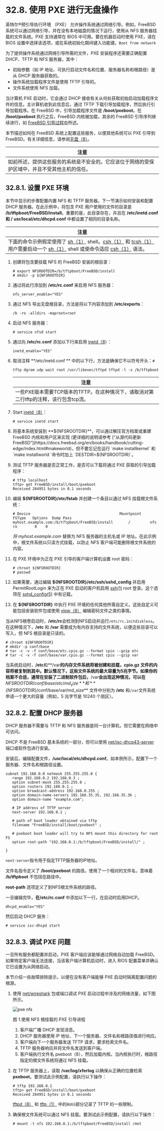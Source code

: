 # 32.8. 使用 PXE 进行无盘操作


英特尔®预引导执行环境 （PXE） 允许操作系统通过网络引导。例如，FreeBSD 系统可以通过网络引导，并在没有本地磁盘的情况下运行，使用从 NFS 服务器挂载的文件系统。PXE 支持通常在 BIOS 中可用。要在机器启动时使用 PXE，请在 BIOS 设置中选择该选项，或在系统初始化期间键入功能键。`Boot from network`

为了提供操作系统通过网络引导所需的文件，PXE 安装程序还需要正确配置 DHCP、TFTP 和 NFS 服务器，其中：

- 初始参数（如 IP 地址、可执行启动文件名和位置、服务器名称和根路径）是从 DHCP 服务器获取的。
- 操作系统加载程序文件是使用 TFTP 引导的。
- 文件系统使用 NFS 加载。

当计算机 PXE 启动时，它会通过 DHCP 接收有关从何处获取初始启动加载程序文件的信息。主计算机收到此信息后，通过 TFTP 下载引导加载程序，然后执行引导加载程序。在 FreeBSD 中，引导加载程序文件是 **/boot/pxeboot**。在 **/boot/pxeboot** 执行之后，FreeBSD 内核被加载，其余的 FreeBSD 引导序列继续进行，如 [FreeBSD 引导过程中](https://docs.freebsd.org/en/books/handbook/boot/index.html#boot)所述。

本节描述如何在 FreeBSD 系统上配置这些服务，以便其他系统可以 PXE 引导到 FreeBSD。有关详细信息，请参阅[无盘（8）](https://www.freebsd.org/cgi/man.cgi?query=diskless&sektion=8&format=html)。

| 注意                                                     |
| ------------------------------------------------------------ |
| 如前所述，提供这些服务的系统是不安全的。它应该位于网络的受保护区域中，并且不受其他主机的信任。|

## 32.8.1. 设置 PXE 环境

本节中显示的步骤配置内置 NFS 和 TFTP 服务器。下一节演示如何安装和配置 DHCP 服务器。在此示例中，将包含 PXE 用户使用的文件的目录是 **/b/tftpboot/FreeBSD/install**。重要的是，此目录存在，并且在 **/etc/inetd.conf 和 /** **usr/local/etc/dhcpd.conf** 中都设置了相同的目录名称。

| 注意                                                         |
| ------------------------------------------------------------ |
| 下面的命令示例假定使用了 [sh（1）](https://www.freebsd.org/cgi/man.cgi?query=sh&sektion=1&format=html) shell。[csh（1）](https://www.freebsd.org/cgi/man.cgi?query=csh&sektion=1&format=html) 和 [tcsh（1）](https://www.freebsd.org/cgi/man.cgi?query=tcsh&sektion=1&format=html) 用户需要启动一个 [sh（1）](https://www.freebsd.org/cgi/man.cgi?query=sh&sektion=1&format=html) shell 或使命令适应 [csh（1）](https://www.freebsd.org/cgi/man.cgi?query=csh&sektion=1&format=html) 语法。|

1. 创建将包含要挂载 NFS 的 FreeBSD 安装的根目录：

   ```
   # export NFSROOTDIR=/b/tftpboot/FreeBSD/install
   # mkdir -p ${NFSROOTDIR}
   ```

2. 通过将此行添加到 **/etc/rc.conf** 来启用 NFS 服务器：

   ```
   nfs_server_enable="YES"
   ```

3. 通过 NFS 导出无盘根目录，方法是将以下内容添加到 **/etc/exports**：

   ```
   /b -ro -alldirs -maproot=root
   ```

4. 启动 NFS 服务器：

   ```
   # service nfsd start
   ```

5. 通过向 **/etc/rc.conf** 添加以下行来启用 [inetd（8](https://www.freebsd.org/cgi/man.cgi?query=inetd&sektion=8&format=html)）：

   ```
   inetd_enable="YES"
   ```

6. 取消注释 **/etc/inetd.conf ** 中的以下行，方法是确保它不以符号开头：`#`

   ```
   tftp dgram udp wait root /usr/libexec/tftpd tftpd -l -s /b/tftpboot
   ```

   | 注意                                                         |
   | ------------------------------------------------------------ |
   | 一些PXE版本需要TCP版本的TFTP。在这种情况下，请取消对第二行tftp的注释，该行包含tcp流。|

7. Start [inetd（8）](https://www.freebsd.org/cgi/man.cgi?query=inetd&sektion=8&format=html)：

   ```
   # service inetd start
   ```

8. 将基本系统安装到 **${NFSROOTDIR}**，可以通过解压官方档案或重建 FreeBSD 内核和用户区来实现 (更详细的说明请参考 [“从源代码更新 FreeBSD”](https://docs.freebsd.org/en/books/handbook/cutting-edge/index.html#makeworld)，但不要忘记在运行 `make installkernel` 和 `make installworld `命令时加上 `DESTDIR=${NFSROOTDIR}`。

9. 测试 TFTP 服务器是否正常工作，是否可以下载将通过 PXE 获取的引导加载程序：

   ```
   # tftp localhost
   tftp> get FreeBSD/install/boot/pxeboot
   Received 264951 bytes in 0.1 seconds
   ```

10. 编辑 **${NFSROOTDIR}/etc/fstab** 并创建一个条目以通过 NFS 挂载根文件系统：

    ```
    # Device                                         Mountpoint    FSType   Options  Dump Pass
    myhost.example.com:/b/tftpboot/FreeBSD/install       /         nfs      ro        0    0
    ```

    *将 myhost.example.com* 替换为 NFS 服务器的主机名或 IP 地址。在此示例中，根文件系统以只读方式挂载，以防止 NFS 客户端可能删除根文件系统的内容。

11. 在 PXE 环境中为正在 PXE 引导的客户端计算机设置 root 密码：

    ```
    # chroot ${NFSROOTDIR}
    # passwd
    ```

12. 如果需要，通过编辑 **${NFSROOTDIR}/etc/ssh/sshd_config** 并启用 PermitRootLogin 来为正在 PXE 启动的客户机启用 [ssh(1)](https://www.freebsd.org/cgi/man.cgi?query=ssh&sektion=1&format=html) root 登录。这个选项在 [sshd_config(5)](https://www.freebsd.org/cgi/man.cgi?query=sshd_config&sektion=5&format=html) 中有记载。

13. 在 **${NFSROOTDIR}** 中执行 PXE 环境的任何其他所需自定义。这些自定义可能包括安装软件包或使用 [vipw（8）](https://www.freebsd.org/cgi/man.cgi?query=vipw&sektion=8&format=html) 编辑密码文件之类的事情。

当从NFS根卷启动时，**/etc/rc**会检测到NFS启动并运行`/etc/rc.initdiskless`。在这种情况下，**/etc** 和 **/var** 需要成为有内存支持的文件系统，以便这些目录可以写入，但 NFS 根目录是只读的。

```
# chroot ${NFSROOTDIR}
# mkdir -p conf/base
# tar -c -v -f conf/base/etc.cpio.gz --format cpio --gzip etc
# tar -c -v -f conf/base/var.cpio.gz --format cpio --gzip var
```

当系统启动时，**/etc**和**/var**的内存文件系统将被创建和挂载，**cpio.gz** 文件的内容将被复制到其中。默认情况下，这些文件系统的最大容量为5兆字节。如果你的档案不合适，通常在安装了二进制软件包后，**/var**会出现这种情况，可以在**${NFSROOTDIR}/conf/base/etc/md_size** 和 **${NFSROOTDIR}/conf/base/var/md_size** 文件中分别为 **/etc** 和`/var`文件系统申请一个更大的容量（例如，5 兆字节是 10240 个扇区）。

## 32.8.2. 配置 DHCP 服务器

DHCP 服务器不需要与 TFTP 和 NFS 服务器是同一台计算机，但它需要在网络中可访问。

DHCP 不是 FreeBSD 基本系统的一部分，但可以使用 [net/isc-dhcp43-server](https://cgit.freebsd.org/ports/tree/net/isc-dhcp43-server/pkg-descr) 端口或软件包进行安装。

安装后，编辑配置文件，**/usr/local/etc/dhcpd.conf**。如本例所示，配置下一个服务器、文件名和根路径设置。

```
subnet 192.168.0.0 netmask 255.255.255.0 {
   range 192.168.0.2 192.168.0.3 ;
   option subnet-mask 255.255.255.0 ;
   option routers 192.168.0.1 ;
   option broadcast-address 192.168.0.255 ;
   option domain-name-servers 192.168.35.35, 192.168.35.36 ;
   option domain-name "example.com";

   # IP address of TFTP server
   next-server 192.168.0.1 ;

   # path of boot loader obtained via tftp
   filename "FreeBSD/install/boot/pxeboot" ;

   # pxeboot boot loader will try to NFS mount this directory for root FS
   option root-path "192.168.0.1:/b/tftpboot/FreeBSD/install/" ;

}
```

`next-server`指令用于指定TFTP服务器的IP地址。

文件名指令定义了 **/boot/pxeboot** 的路径。使用了一个相对的文件名，意味着 **/b/tftpboot** 不包括在路径中。

**root-path** 选项定义了到NFS根文件系统的路径。

一旦编辑完毕，**在/etc/rc.conf** 中添加以下一行，在启动时启用DHCP。

```
dhcpd_enable="YES"
```

然后启动 DHCP 服务：

```
# service isc-dhcpd start
```

## 32.8.3. 调试 PXE 问题

一旦所有服务都配置并启动，PXE 客户端应该能够通过网络自动加载 FreeBSD。如果特定客户端无法连接，当该客户端计算机启动时，进入 BIOS 配置菜单并确认它已设置为从网络启动。

本节介绍一些故障排除提示，以便在没有客户端能够 PXE 启动时隔离配置问题的根源。

1. 使用 [net/wireshark](https://cgit.freebsd.org/ports/tree/net/wireshark/pkg-descr) 包或端口调试 PXE 启动过程中涉及的网络流量，如下图所示。

   ![pxe nfs](https://docs.freebsd.org/images/books/handbook/advanced-networking/pxe-nfs.png)

   图 1.使用 NFS 根挂载的 PXE 引导进程

   1. 客户端广播 DHCP 发现消息。
   2. DHCP 服务器使用 IP 地址、下一个服务器、文件名和根路径值进行响应。
   3. 客户端向下一个服务器发送 TFTP 请求，要求检索文件名。
   4. TFTP 服务器响应并将文件名发送到客户端。
   5. 客户端执行文件名 pxeboot（8），然后加载内核。当内核执行时，根路径指定的根文件系统将通过 NFS 挂载。

2. 在 TFTP 服务器上，读取 **/var/log/xferlog** 以确保从正确的位置检索 **pxeboot**。要测试此示例配置，请执行以下操作：

   ```
   # tftp 192.168.0.1
   tftp> get FreeBSD/install/boot/pxeboot
   Received 264951 bytes in 0.1 seconds
   ```

   [tftpd（8）](https://www.freebsd.org/cgi/man.cgi?query=tftpd&sektion=8&format=html) 和 [tftp（1）](https://www.freebsd.org/cgi/man.cgi?query=tftp&sektion=1&format=html) 中的`BUGS`部分记录了 TFTP 的一些限制。

3. 确保根文件系统可以通过 NFS 挂载。要测试此示例配置，请执行以下操作：

   ```
   # mount -t nfs 192.168.0.1:/b/tftpboot/FreeBSD/install /mnt
   ```
